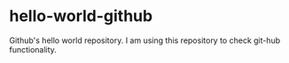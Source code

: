 hello-world-github
==================

Github's hello world repository. 
I am using this repository to check git-hub functionality.
